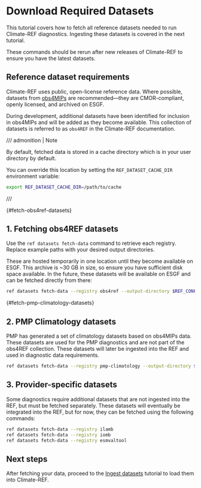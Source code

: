 # Download Required Datasets

This tutorial covers how to fetch all reference datasets needed to run Climate-REF diagnostics. Ingesting these datasets is covered in the next tutorial.

These commands should be rerun after new releases of Climate-REF to ensure you have the latest datasets.

## Reference dataset requirements

Climate-REF uses public, open-license reference data.
Where possible, datasets from [obs4MIPs](https://pcmdi.github.io/obs4MIPs/) are recommended—they are CMOR-compliant, openly licensed, and archived on ESGF.

During development, additional datasets have been identified for inclusion in obs4MIPs and will be added as they become available.
This collection of datasets is referred to as `obs4REF` in the Climate-REF documentation.

/// admonition | Note

By default, fetched data is stored in a cache directory which is in your user directory by default.

You can override this location by setting the `REF_DATASET_CACHE_DIR` environment variable:

```bash
export REF_DATASET_CACHE_DIR=/path/to/cache
```

///

[](){#fetch-obs4ref-datasets}
## 1. Fetching obs4REF datasets

Use the `ref datasets fetch-data` command to retrieve each registry. Replace example paths with your desired output directories.

These are hosted temporarily in one location until they become available on ESGF.
This archive is ~30 GB in size, so ensure you have sufficient disk space available.
In the future, these datasets will be available on ESGF and can be fetched directly from there:

```bash
ref datasets fetch-data --registry obs4ref --output-directory $REF_CONFIGURATION/datasets/obs4ref
```

[](){#fetch-pmp-climatology-datasets}
## 2. PMP Climatology datasets

PMP has generated a set of climatology datasets based on obs4MIPs data.
These datasets are used for the PMP diagnostics and are not part of the obs4REF collection.
These datasets will later be ingested into the REF and used in diagnostic data requirements.

```bash
ref datasets fetch-data --registry pmp-climatology --output-directory $REF_CONFIGURATION/datasets/pmp-climatology
```

## 3. Provider-specific datasets

Some diagnostics require additional datasets that are not ingested into the REF,
but must be fetched separately.
These datasets will eventually be integrated into the REF, but for now, they can be fetched using the following commands:


```bash
ref datasets fetch-data --registry ilamb
ref datasets fetch-data --registry iomb
ref datasets fetch-data --registry esmvaltool
```

[//]: # (TOODO: Add links to CLI reference once available)
[//]: # (For more options and details, see the [Datasets CLI reference]&#40;../how-to-guides/ingest-datasets.md&#41;.)

## Next steps

After fetching your data, proceed to the [Ingest datasets](03-ingest.md) tutorial to load them into Climate-REF.
